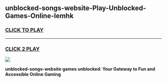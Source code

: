 
## unblocked-songs-website-Play-Unblocked-Games-Online-lemhk
<h3>
<a href="https://premium76.site?title=unblocked-songs-website&ref=25A">CLICK TO PLAY</a></h3>
<hr>

<h3>
<a href="https://premium76.site?title=unblocked-songs-website&ref=25A">CLICK 2 PLAY</a>
  
</h3>

<a href="https://premium76.site?title=unblocked-songs-website&ref=25A"><img src="https://clearcache.store/games.png"></a>


**unblocked-songs-website games unblocked: Your Gateway to Fun and Accessible Online Gaming**
